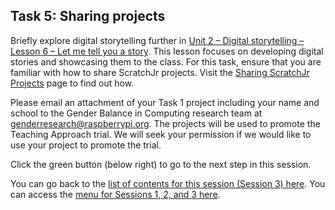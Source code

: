 ## Task 5: Sharing projects
Briefly explore digital storytelling further in [Unit 2 – Digital storytelling – Lesson 6 – Let me tell you a story](http://ncce.io/AbMR3v). This lesson focuses on developing  digital stories and showcasing them to the class. For this task, ensure that you are familiar with how to share ScratchJr projects. Visit the [Sharing ScratchJr Projects](https://www.scratchjr.org/learn/tips/share-projects) page to find out how.

Please email an attachment of your Task 1 project including your name and school to the Gender Balance in Computing research team at [genderresearch@raspberrypi.org](mailto:genderresearch@raspberrypi.org). The projects will be used to promote the Teaching Approach trial. We will seek your permission if we would like to use your project to promote the trial.

Click the green button (below right) to go to the next step in this session.

You can go back to the [list of contents for this session (Session 3) here](https://projects.raspberrypi.org/en/projects/KS1StorytellingTraining_Session3_GBICi1b).
You can access the [menu for Sessions 1, 2, and 3 here](https://projects.raspberrypi.org/en/pathways/ks1-storytellingtraining-gbici1b).
